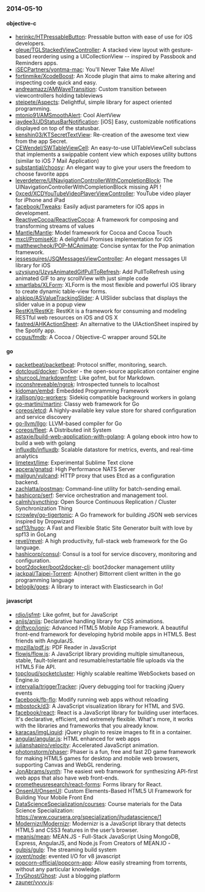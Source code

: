 ### 2014-05-10

#### objective-c
* [herinkc/HTPressableButton](https://github.com/herinkc/HTPressableButton): Pressable button with ease of use for iOS developers.
* [gleue/TGLStackedViewController](https://github.com/gleue/TGLStackedViewController): A stacked view layout with gesture-based reordering using a UICollectionView -- inspired by Passbook and Reminders apps.
* [iSECPartners/yontma-mac](https://github.com/iSECPartners/yontma-mac): You'll Never Take Me Alive!
* [fortinmike/XcodeBoost](https://github.com/fortinmike/XcodeBoost): An Xcode plugin that aims to make altering and inspecting code quick and easy.
* [andreamazz/AMWaveTransition](https://github.com/andreamazz/AMWaveTransition): Custom transition between viewcontrollers holding tableviews
* [steipete/Aspects](https://github.com/steipete/Aspects): Delightful, simple library for aspect oriented programming.
* [mtonio91/AMSmoothAlert](https://github.com/mtonio91/AMSmoothAlert): Cool AlertView
* [jaydee3/JDStatusBarNotification](https://github.com/jaydee3/JDStatusBarNotification): [iOS] Easy, customizable notifications displayed on top of the statusbar.
* [kenshin03/KTSecretTextView](https://github.com/kenshin03/KTSecretTextView): Re-creation of the awesome text view from the app Secret.
* [CEWendel/SWTableViewCell](https://github.com/CEWendel/SWTableViewCell): An easy-to-use UITableViewCell subclass that implements a swippable content view which exposes utility buttons (similar to iOS 7 Mail Application)
* [substantial/choosy](https://github.com/substantial/choosy): An elegant way to give your users the freedom to choose favorite apps
* [leverdeterre/UINavigationControllerWithCompletionBlock](https://github.com/leverdeterre/UINavigationControllerWithCompletionBlock): The UINavigationControllerWithCompletionBlock missing API !
* [0xced/XCDYouTubeVideoPlayerViewController](https://github.com/0xced/XCDYouTubeVideoPlayerViewController): YouTube video player for iPhone and iPad
* [facebook/Tweaks](https://github.com/facebook/Tweaks): Easily adjust parameters for iOS apps in development.
* [ReactiveCocoa/ReactiveCocoa](https://github.com/ReactiveCocoa/ReactiveCocoa): A framework for composing and transforming streams of values
* [Mantle/Mantle](https://github.com/Mantle/Mantle): Model framework for Cocoa and Cocoa Touch
* [mxcl/PromiseKit](https://github.com/mxcl/PromiseKit): A delightful Promises implementation for iOS
* [matthewcheok/POP-MCAnimate](https://github.com/matthewcheok/POP-MCAnimate): Concise syntax for the Pop animation framework.
* [jessesquires/JSQMessagesViewController](https://github.com/jessesquires/JSQMessagesViewController): An elegant messages UI library for iOS
* [uzysjung/UzysAnimatedGifPullToRefresh](https://github.com/uzysjung/UzysAnimatedGifPullToRefresh): Add PullToRefresh using animated GIF to any scrollView with just simple code
* [xmartlabs/XLForm](https://github.com/xmartlabs/XLForm): XLForm is the most flexible and powerful iOS library to create dynamic table-view forms.
* [alskipp/ASValueTrackingSlider](https://github.com/alskipp/ASValueTrackingSlider): A UISlider subclass that displays the slider value in a popup view
* [RestKit/RestKit](https://github.com/RestKit/RestKit): RestKit is a framework for consuming and modeling RESTful web resources on iOS and OS X
* [fastred/AHKActionSheet](https://github.com/fastred/AHKActionSheet): An alternative to the UIActionSheet inspired by the Spotify app.
* [ccgus/fmdb](https://github.com/ccgus/fmdb): A Cocoa / Objective-C wrapper around SQLite

#### go
* [packetbeat/packetbeat](https://github.com/packetbeat/packetbeat): Protocol sniffer, monitoring, search.
* [dotcloud/docker](https://github.com/dotcloud/docker): Docker - the open-source application container engine
* [shurcooL/markdownfmt](https://github.com/shurcooL/markdownfmt): Like gofmt, but for Markdown.
* [inconshreveable/ngrok](https://github.com/inconshreveable/ngrok): Introspected tunnels to localhost
* [kidoman/embd](https://github.com/kidoman/embd): Embedded Programming Framework
* [jrallison/go-workers](https://github.com/jrallison/go-workers): Sidekiq compatible background workers in golang
* [go-martini/martini](https://github.com/go-martini/martini): Classy web framework for Go
* [coreos/etcd](https://github.com/coreos/etcd): A highly-available key value store for shared configuration and service discovery
* [go-llvm/llgo](https://github.com/go-llvm/llgo): LLVM-based compiler for Go
* [coreos/fleet](https://github.com/coreos/fleet): A Distributed init System
* [astaxie/build-web-application-with-golang](https://github.com/astaxie/build-web-application-with-golang): A golang ebook intro how to build a web with golang
* [influxdb/influxdb](https://github.com/influxdb/influxdb): Scalable datastore for metrics, events, and real-time analytics
* [limetext/lime](https://github.com/limetext/lime): Experimental Sublime Text clone
* [apcera/gnatsd](https://github.com/apcera/gnatsd): High Performance NATS Server
* [mailgun/vulcand](https://github.com/mailgun/vulcand): HTTP proxy that uses Etcd as a configuration backend.
* [zachlatta/postman](https://github.com/zachlatta/postman): Command-line utility for batch-sending email.
* [hashicorp/serf](https://github.com/hashicorp/serf): Service orchestration and management tool.
* [calmh/syncthing](https://github.com/calmh/syncthing): Open Source Continuous Replication / Cluster Synchronization Thing
* [rcrowley/go-tigertonic](https://github.com/rcrowley/go-tigertonic): A Go framework for building JSON web services inspired by Dropwizard
* [spf13/hugo](https://github.com/spf13/hugo): A Fast and Flexible Static Site Generator built with love by spf13 in GoLang
* [revel/revel](https://github.com/revel/revel): A high productivity, full-stack web framework for the Go language.
* [hashicorp/consul](https://github.com/hashicorp/consul): Consul is a tool for service discovery, monitoring and configuration.
* [boot2docker/boot2docker-cli](https://github.com/boot2docker/boot2docker-cli): boot2docker management utility
* [jackpal/Taipei-Torrent](https://github.com/jackpal/Taipei-Torrent): A(nother) Bittorrent client written in the go programming language
* [belogik/goes](https://github.com/belogik/goes): A library to interact with Elasticsearch in Go!

#### javascript
* [rdio/jsfmt](https://github.com/rdio/jsfmt): Like gofmt, but for JavaScript
* [anijs/anijs](https://github.com/anijs/anijs): Declarative handling library for CSS animations.
* [driftyco/ionic](https://github.com/driftyco/ionic): Advanced HTML5 Mobile App Framework. A beautiful front-end framework for developing hybrid mobile apps in HTML5. Best friends with AngularJS.
* [mozilla/pdf.js](https://github.com/mozilla/pdf.js): PDF Reader in JavaScript
* [flowjs/flow.js](https://github.com/flowjs/flow.js): A JavaScript library providing multiple simultaneous, stable, fault-tolerant and resumable/restartable file uploads via the HTML5 File API.
* [topcloud/socketcluster](https://github.com/topcloud/socketcluster): Highly scalable realtime WebSockets based on Engine.io
* [intervalia/triggerTracker](https://github.com/intervalia/triggerTracker): jQuery debugging tool for tracking jQuery events
* [facebook/fb-flo](https://github.com/facebook/fb-flo): Modify running web apps without reloading
* [mbostock/d3](https://github.com/mbostock/d3): A JavaScript visualization library for HTML and SVG.
* [facebook/react](https://github.com/facebook/react): React is a JavaScript library for building user interfaces. It's declarative, efficient, and extremely flexible. What's more, it works with the libraries and frameworks that you already know.
* [karacas/imgLiquid](https://github.com/karacas/imgLiquid): jQuery plugin to resize images to fit in a container.
* [angular/angular.js](https://github.com/angular/angular.js): HTML enhanced for web apps
* [julianshapiro/velocity](https://github.com/julianshapiro/velocity): Accelerated JavaScript animation.
* [photonstorm/phaser](https://github.com/photonstorm/phaser): Phaser is a fun, free and fast 2D game framework for making HTML5 games for desktop and mobile web browsers, supporting Canvas and WebGL rendering.
* [JonAbrams/synth](https://github.com/JonAbrams/synth): The easiest web framework for synthesizing API-first web apps that also have web front-ends.
* [prometheusresearch/react-forms](https://github.com/prometheusresearch/react-forms): Forms library for React.
* [OnsenUI/OnsenUI](https://github.com/OnsenUI/OnsenUI): Custom Elements-Based HTML5 UI Framework for Building Your Mobile Front End
* [DataScienceSpecialization/courses](https://github.com/DataScienceSpecialization/courses): Course materials for the Data Science Specialization: https://www.coursera.org/specialization/jhudatascience/1
* [Modernizr/Modernizr](https://github.com/Modernizr/Modernizr): Modernizr is a JavaScript library that detects HTML5 and CSS3 features in the user’s browser.
* [meanjs/mean](https://github.com/meanjs/mean): MEAN.JS - Full-Stack JavaScript Using MongoDB, Express, AngularJS, and Node.js From Creators of MEAN.IO - 
* [gulpjs/gulp](https://github.com/gulpjs/gulp): The streaming build system
* [joyent/node](https://github.com/joyent/node): evented I/O for v8 javascript
* [popcorn-official/popcorn-app](https://github.com/popcorn-official/popcorn-app): Allow easily streaming from torrents, without any particular knowledge.
* [TryGhost/Ghost](https://github.com/TryGhost/Ghost): Just a blogging platform
* [zauner/vvvv.js](https://github.com/zauner/vvvv.js): 
